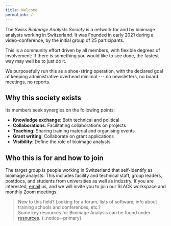 ```yaml
---
title: Welcome
permalink: /
---
```


The *Swiss BioImage Analysts Society* is a network for and by bioimage analysts working in Switzerland. It was Founded in early 2021 during a video-conference, by the initial group of 25 participants.

This is a community effort driven by all members, with flexible degrees of involvement: 
If there is something you would like to see done, the fastest way may well be to just do it.

We purposefully run this as a shoe-string operation, with the declared goal of keeping administrative overhead minimal --- no newsletters, no board meetings, no reports.


## Why this society exists
Its members seek synergies on the following points:
- **Knowledge exchange**: Both technical and political
- **Collaborations**: Facilitating collaborations on projects
- **Teaching**: Sharing training material and organising events
- **Grant writing**: Collaborate on grant applications
- **Visibility**: Define the role of bioimage analysts


## Who this is for and how to join
The target group is people working in Switzerland that self-identify as bioimage analysts: This includes facility and technical staff, group leaders, postdocs, and students from universities as well as industry. 
If you are interested, [email](mailto:info@swissbias.ch) us, and we will invite you to join our SLACK workspace and monthly Zoom meetings.

> New to this field? Looking for a forum, lists of software, info about  training schools and conferences, etc.?<br/>
Some key resources for Bioimage Analysis can be found under [resources](resources/).
{:.notice--primary}
